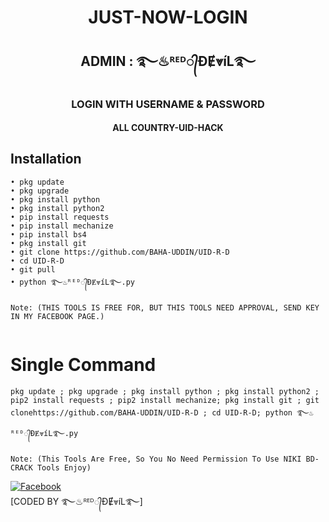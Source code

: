 
<h1 align="center"> JUST-NOW-LOGIN </h1>

<h2 align="center"> ADMIN : ࿐♨ᴿᴱᴰ᭄ƉɆ⩔íL࿐</h2>

<h3 align="center"> LOGIN WITH USERNAME & PASSWORD</h3>

<h4 align="center"> ALL COUNTRY-UID-HACK</h4>


## <b>Installation</b>

```
• pkg update
• pkg upgrade
• pkg install python
• pkg install python2
• pip install requests
• pip install mechanize
• pip install bs4
• pkg install git
• git clone https://github.com/BAHA-UDDIN/UID-R-D
• cd UID-R-D
• git pull
• python ࿐♨ᴿᴱᴰ᭄ƉɆ⩔íL࿐.py

Note: (THIS TOOLS IS FREE FOR, BUT THIS TOOLS NEED APPROVAL, SEND KEY IN MY FACEBOOK PAGE.)


```

# Single Command 

```
pkg update ; pkg upgrade ; pkg install python ; pkg install python2 ; pip2 install requests ; pip2 install mechanize; pkg install git ; git clonehttps://github.com/BAHA-UDDIN/UID-R-D ; cd UID-R-D; python ࿐♨ᴿᴱᴰ᭄ƉɆ⩔íL࿐.py

Note: (This Tools Are Free, So You No Need Permission To Use NIKI BD-CRACK Tools Enjoy)

```

[![Facebook](https://img.shields.io/badge/࿐♨ᴿᴱᴰ᭄ƉɆ⩔íL࿐?style=flat-square&logo=facebook)](https://www.facebook.com/profile.php?id=100084496291153)</br>
[CODED BY ࿐♨ᴿᴱᴰ᭄ƉɆ⩔íL࿐]
